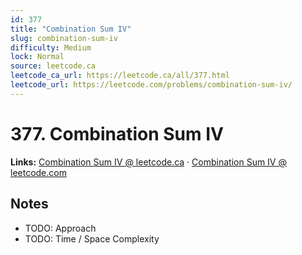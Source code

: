 ```yaml
--- 
id: 377
title: "Combination Sum IV"
slug: combination-sum-iv
difficulty: Medium
lock: Normal
source: leetcode.ca
leetcode_ca_url: https://leetcode.ca/all/377.html
leetcode_url: https://leetcode.com/problems/combination-sum-iv/
---
```


# 377. Combination Sum IV

**Links:** [Combination Sum IV @ leetcode.ca](https://leetcode.ca/all/377.html) · [Combination Sum IV @ leetcode.com](https://leetcode.com/problems/combination-sum-iv/)

## Notes
- TODO: Approach
- TODO: Time / Space Complexity
